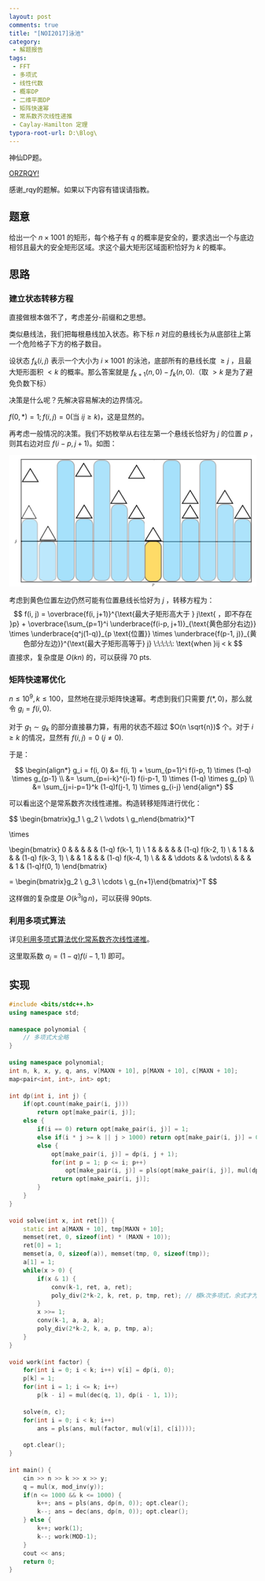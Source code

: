 ```yaml
---
layout: post
comments: true
title: "[NOI2017]泳池"
category:
 - 解题报告
tags:
 - FFT
 - 多项式
 - 线性代数
 - 概率DP
 - 二维平面DP
 - 矩阵快速幂
 - 常系数齐次线性递推
 - Caylay-Hamilton 定理
typora-root-url: D:\Blog\
---
```


神仙DP题。

[ORZRQY!](https://rqy.moe/%E9%A2%98%E8%A7%A3/NOI/bzoj4944/)

感谢\_rqy的题解。如果以下内容有错误请指教。

## 题意

给出一个 $n \times 1001$ 的矩形，每个格子有 $q$ 的概率是安全的，要求选出一个与底边相邻且最大的安全矩形区域。求这个最大矩形区域面积恰好为 $k$ 的概率。

## 思路

### 建立状态转移方程

直接做根本做不了，考虑差分-前缀和之思想。

类似悬线法，我们把每根悬线加入状态。称下标 $n$ 对应的悬线长为从底部往上第一个危险格子下方的格子数目。

设状态 $f_k(i, j)$ 表示一个大小为 $i \times 1001$ 的泳池，底部所有的悬线长度 $\ge j$ ，且最大矩形面积 $< k$ 的概率。那么答案就是 $f_{k+1}(n, 0) - f_k(n, 0)$.（取 $>k$ 是为了避免负数下标）

决策是什么呢？先解决容易解决的边界情况。

$f(0, *) = 1; f(i, j) = 0 (\text{当 }ij \ge k)$，这是显然的。

再考虑一般情况的决策。我们不妨枚举从右往左第一个悬线长恰好为 $j$ 的位置 $p$ ，则其右边对应 $f(i-p, j+1)$。如图：

![Pool](/img/pool.png)

考虑到黄色位置左边仍然可能有位置悬线长恰好为 $j$ ，转移方程为：
$$
f(i, j) = \overbrace{f(i, j+1)}^{\text{最大子矩形高大于 } j\text{ ，即不存在 }p} + \overbrace{\sum_{p=1}^i \underbrace{f(i-p, j+1)}_{\text{黄色部分右边}} \times \underbrace{q^j(1-q)}_{p \text{位置}} \times \underbrace{f(p-1, j)}_{黄色部分左边}}^{\text{最大子矩形高等于} j} \:\:\:\:\: \text{when }ij < k
$$
直接求，复杂度是 $O(kn)$ 的，可以获得 70 pts.

### 矩阵快速幂优化

$n \le 10^9, k \le 100$，显然地在提示矩阵快速幂。考虑到我们只需要 $f(*, 0)$，那么就令 $g_i = f(i, 0)$.

对于 $g_1 \sim g_k$ 的部分直接暴力算，有用的状态不超过 $O(n \sqrt{n})$ 个。对于 $i \ge k$ 的情况，显然有 $f(i, j) = 0$ $(j \ne 0)$.

于是：

$$
\begin{align*}
g_i = f(i, 0) &= f(i, 1) + \sum_{p=1}^i f(i-p, 1) \times (1-q) \times g_{p-1} \\
&= \sum_{p=i-k}^{i-1} f(i-p-1, 1) \times (1-q) \times g_{p} \\
&= \sum_{j=i-p=1}^k (1-q)f(j-1, 1) \times g_{i-j}
\end{align*}
$$

可以看出这个是常系数齐次线性递推。构造转移矩阵进行优化：

$$
\begin{bmatrix}g_1 \\ g_2 \\ \vdots \\ g_n\end{bmatrix}^T

\times

\begin{bmatrix}
0 &  &  &  &  & (1-q) f(k-1, 1) \\
1 &  &  &  &  & (1-q) f(k-2, 1) \\
 & 1 &  &  &  & (1-q) f(k-3, 1) \\
 &  & 1 &  &  & (1-q) f(k-4, 1) \\
 &  &  &  \ddots &   & \vdots\\
  &  &  &  & 1 & (1-q)f(0, 1)
\end{bmatrix}

= \begin{bmatrix}g_2 \\ g_3 \\ \cdots \\ g_{n+1}\end{bmatrix}^T
$$

这样做的复杂度是 $O(k^3 \lg n)​$ ，可以获得 90pts.

### 利用多项式算法

详见[利用多项式算法优化常系数齐次线性递推](https://panda2134.github.io/%E7%AC%94%E8%AE%B0/2018/07/13/recurrence/)。

这里取系数 $a_i = (1-q)f(i-1, 1)$ 即可。

## 实现

```cpp
#include <bits/stdc++.h>
using namespace std;

namespace polynomial {
    // 多项式大全略
}

using namespace polynomial;
int n, k, x, y, q, ans, v[MAXN + 10], p[MAXN + 10], c[MAXN + 10];
map<pair<int, int>, int> opt;

int dp(int i, int j) {
    if(opt.count(make_pair(i, j)))
        return opt[make_pair(i, j)];
    else {
        if(i == 0) return opt[make_pair(i, j)] = 1;
        else if(i * j >= k || j > 1000) return opt[make_pair(i, j)] = 0;
        else {
            opt[make_pair(i, j)] = dp(i, j + 1);
            for(int p = 1; p <= i; p++)
                opt[make_pair(i, j)] = pls(opt[make_pair(i, j)], mul(dp(i - p, j + 1), mul(fpow(q, j), mul(dec(1, q), dp(p - 1, j)))));
            return opt[make_pair(i, j)];
        }
    }
}

void solve(int x, int ret[]) {
    static int a[MAXN + 10], tmp[MAXN + 10];
    memset(ret, 0, sizeof(int) * (MAXN + 10));
    ret[0] = 1;
    memset(a, 0, sizeof(a)), memset(tmp, 0, sizeof(tmp));
    a[1] = 1;
    while(x > 0) {
        if(x & 1) {
            conv(k-1, ret, a, ret);
            poly_div(2*k-2, k, ret, p, tmp, ret); // 模k次多项式，余式才为k-1次！！！
        }
        x >>= 1;
        conv(k-1, a, a, a);
        poly_div(2*k-2, k, a, p, tmp, a);
    }
}

void work(int factor) {
    for(int i = 0; i < k; i++) v[i] = dp(i, 0);
    p[k] = 1;
    for(int i = 1; i <= k; i++)
        p[k - i] = mul(dec(q, 1), dp(i - 1, 1));
    
    solve(n, c);
    for(int i = 0; i < k; i++)
        ans = pls(ans, mul(factor, mul(v[i], c[i])));

    opt.clear();
}

int main() {
    cin >> n >> k >> x >> y;
    q = mul(x, mod_inv(y));
    if(n <= 1000 && k <= 1000) {
        k++; ans = pls(ans, dp(n, 0)); opt.clear();
        k--; ans = dec(ans, dp(n, 0)); opt.clear();
    } else {
        k++; work(1);
        k--; work(MOD-1);
    }
    cout << ans;
    return 0;
}
```

